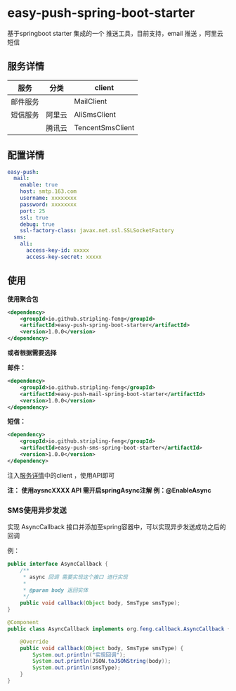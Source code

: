 # easy-push-spring-boot-starter
基于springboot starter 集成的一个 推送工具，目前支持，email 推送 ，阿里云短信

## 服务详情

| 服务     | 分类   | client           |
| -------- | ------ | ---------------- |
| 邮件服务 |        | MailClient       |
| 短信服务 | 阿里云 | AliSmsClient     |
|          | 腾讯云 | TencentSmsClient |



## 配置详情

```yaml
easy-push:
  mail:
    enable: true
    host: smtp.163.com
    username: xxxxxxxx
    password: xxxxxxxx
    port: 25
    ssl: true
    debug: true
    ssl-factory-class: javax.net.ssl.SSLSocketFactory
  sms:
    ali:
      access-key-id: xxxxx
      access-key-secret: xxxxx
```



## 使用

**使用聚合包**

```xml
<dependency>
    <groupId>io.github.stripling-feng</groupId>
    <artifactId>easy-push-spring-boot-starter</artifactId>
    <version>1.0.0</version>
</dependency>
```

**或者根据需要选择**

**邮件：**

```xml
<dependency>
    <groupId>io.github.stripling-feng</groupId>
    <artifactId>easy-push-mail-spring-boot-starter</artifactId>
    <version>1.0.0</version>
</dependency>
```

**短信：**

```xml
<dependency>
    <groupId>io.github.stripling-feng</groupId>
    <artifactId>easy-push-sms-spring-boot-starter</artifactId>
    <version>1.0.0</version>
</dependency>
```

注入[服务详情](#service)中的client ，使用API即可

**注：** **使用aysncXXXX API 需开启springAsync注解   例：@EnableAsync**

###  SMS使用异步发送

实现 AsyncCallback 接口并添加至spring容器中，可以实现异步发送成功之后的回调

例：

```java
public interface AsyncCallback {
    /**
     * async 回调 需要实现这个接口 进行实现
     *
     * @param body 返回实体
     */
    public void callback(Object body, SmsType smsType);
}

```

```java
@Component
public class AsyncCallback implements org.feng.callback.AsyncCallback {

    @Override
    public void callback(Object body, SmsType smsType) {
        System.out.println("实现回调");
        System.out.println(JSON.toJSONString(body));
        System.out.println(smsType);
    }
}
```

